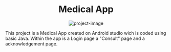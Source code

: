 <h1 align="center" id="title">Medical App</h1>

<p align="center"><img src="https://img.freepik.com/free-photo/portrait-3d-male-doctor_23-2151107360.jpg" alt="project-image"></p>

<p id="description">This project is a Medical App created on Android studio wich is coded using basic Java. Within the app is a Login page a "Consult" page and a acknowledgement page.</p>
